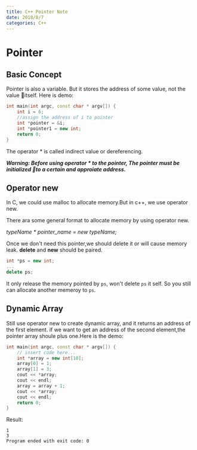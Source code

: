 ```yaml
---
title: C++ Pointer Note
date: 2018/8/7
categories: C++
---
```


# Pointer
## Basic Concept
Pointer is also a variable. But it stores the address of some value, not the value itself. Here is demo:
```c++
int main(int argc, const char * argv[]) {
    int i = 6;
    //assign the address of i to pointer
    int *pointer = &i;
    int *pointer1 = new int;
    return 0;
}
```
The operator * is called indirect value or dereferencing.

_**Warning: Before using operator * to the pointer, The pointer must be initialized to a certain and approiate address.**_

## Operator new 
In C, we could use malloc to allocate memory.But in c++, we use operator new.

There ara some general format to allocate memory by using operator new.

_typeName * pointer_name = new typeName;_

Once we don't need this pointer,we should delete it or will cause memory leak. **delete** and **new** should be paired.
```c++
int *ps = new int;
...
delete ps;
```
It only release the memory pointed by `ps`, won't delete `ps` it self. So you still can allocate another memeroy to `ps`. 

## Dynamic Array
Still use operator new to create dynamic array, and it returns an address of the first element. if we want to get an address of the second element,the pointer array shoule plus one.Here is the demo:
```c++
int main(int argc, const char * argv[]) {
    // insert code here...
    int *array = new int[10];
    array[0] = 1;
    array[1] = 3;
    cout << *array;
    cout << endl;
    array = array + 1;
    cout << *array;
    cout << endl;
    return 0;
}
```
Result:
```
1
3
Program ended with exit code: 0
```
